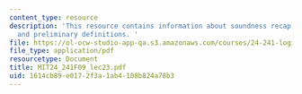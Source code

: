 ```yaml
---
content_type: resource
description: 'This resource contains information about soundness recap, completeness
  and preliminary definitions. '
file: https://ol-ocw-studio-app-qa.s3.amazonaws.com/courses/24-241-logic-i-fall-2009/1614cb89e0172f3a1ab4108b824a78b3_MIT24_241F09_lec23.pdf
file_type: application/pdf
resourcetype: Document
title: MIT24_241F09_lec23.pdf
uid: 1614cb89-e017-2f3a-1ab4-108b824a78b3
---
```

